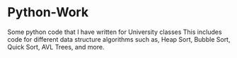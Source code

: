 # Python-Work
Some python code that I have written for University classes
This includes code for different data structure algorithms such as, Heap Sort, Bubble Sort, Quick Sort, AVL Trees, and more. 
